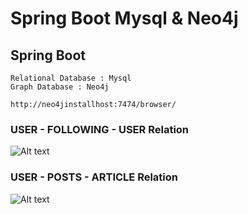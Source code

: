 # Spring Boot Mysql & Neo4j

## Spring Boot

```
Relational Database : Mysql
Graph Database : Neo4j
```

```
http://neo4jinstallhost:7474/browser/
```

### USER - FOLLOWING - USER Relation

![Alt text](https://user-images.githubusercontent.com/1449153/30423538-1c4701b8-997e-11e7-8c53-5180b449a653.png "user relational image")

### USER - POSTS - ARTICLE Relation

![Alt text](https://user-images.githubusercontent.com/1449153/30423657-820df97a-997e-11e7-8189-9a5785f53f85.png "user article image")
